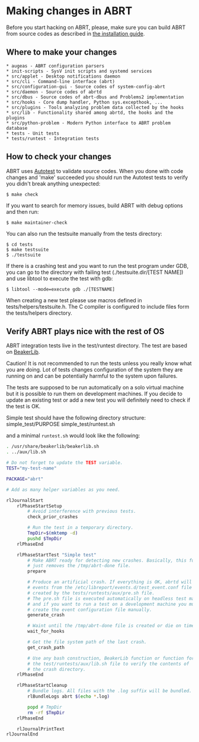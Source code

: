 # Making changes in ABRT

Before you start hacking on ABRT, please, make sure you can build ABRT from
source codes as described in [the installation guide](INSTALL.md).

## Where to make your changes

    * augeas - ABRT configuration parsers
    * init-scripts - SysV init scripts and systemd services
    * src/applet - Desktop notifications daemon
    * src/cli - Command-line interface (abrt)
    * src/configuration-gui - Source codes of system-config-abrt
    * src/daemon - Source codes of abrtd
    * src/dbus - Source codes of abrt-dbus and Problems2 implementation
    * src/hooks - Core dump handler, Python sys.excepthook, ...
    * src/plugins - Tools analyzing problem data collected by the hooks
    * src/lib - Functionality shared among abrtd, the hooks and the plugins
    * src/python-problem - Modern Python interface to ABRT problem database
    * tests - Unit tests
    * tests/runtest - Integration tests

## How to check your changes

ABRT uses [Autotest](http://www.gnu.org/savannah-checkouts/gnu/autoconf/manual/autoconf-2.69/html_node/Using-Autotest.html)
to validate source codes. When you done with code changes and 'make' succeeded
you should run the Autotest tests to verify you didn't break anything
unexpected:

    $ make check

If you want to search for memory issues, build ABRT with debug options and then
run:

    $ make maintainer-check

You can also run the testsuite manually from the tests directory:

    $ cd tests
    $ make testsuite
    $ ./testsuite

If there is a crashing test and you want to run the test program under GDB, you
can go to the directory with failing test (./testsuite.dir/[TEST NAME]) and use
libtool to execute the test with gdb:

    $ libtool --mode=execute gdb ./[TESTNAME]

When creating a new test please use macros defined in
tests/helpers/testsuite.h. The C compiler is configured to include files form
the tests/helpers directory.

## Verify ABRT plays nice with the rest of OS

ABRT integration tests live in the test/runtest directory. The test are based
on [BeakerLib](http://fedorahosted.org/beakerlib).

Caution! It is not recommended to run the tests unless you really know what
you are doing. Lot of tests changes configuration of the system they are
running on and can be potentially harmful to the system upon failures.

The tests are supposed to be run automatically on a solo virtual machine but it
is possible to run them on development machines. If you decide to update an
existing test or add a new test you will definitely need to check if the test is
OK.

Simple test should have the following directory structure:
    simple_test/PURPOSE
    simple_test/runtest.sh

and a minimal `runtest.sh` would look like the following:

```bash
. /usr/share/beakerlib/beakerlib.sh
. ../aux/lib.sh

# Do not forget to update the TEST variable.
TEST="my-test-name"

PACKAGE="abrt"

# Add as many helper variables as you need.

rlJournalStart
    rlPhaseStartSetup
        # Avoid interference with previous tests.
        check_prior_crashes

        # Run the test in a temporary directory.
        TmpDir=$(mktemp -d)
        pushd $TmpDir
    rlPhaseEnd

    rlPhaseStartTest "Simple test"
        # Make ABRT ready for detecting new crashes. Basically, this function
        # just removes the /tmp/abrt-done file.
        prepare

        # Produce an artificial crash. If everything is OK, abrtd will execute
        # events from the /etc/libreport/events.d/test_event.conf file which is
        # created by the tests/runtests/aux/pre.sh file.
        # The pre.sh file is executed automatically on headless test machines
        # and if you want to run a test on a development machine you must
        # create the event configuration file manually.
        generate_crash

        # Waint until the /tmp/abrt-done file is created or die on timeout.
        wait_for_hooks

        # Get the file system path of the last crash.
        get_crash_path

        # Use any bash construction, BeakerLib function or function form
        # the test/runtests/aux/lib.sh file to verify the contents of
        # the crash directory.
    rlPhaseEnd

    rlPhaseStartCleanup
        # Bundle logs. All files with the .log suffix will be bundled.
        rlBundleLogs abrt $(echo *.log)

        popd # TmpDir
        rm -rf $TmpDir
    rlPhaseEnd

    rlJournalPrintText
rlJournalEnd
```
